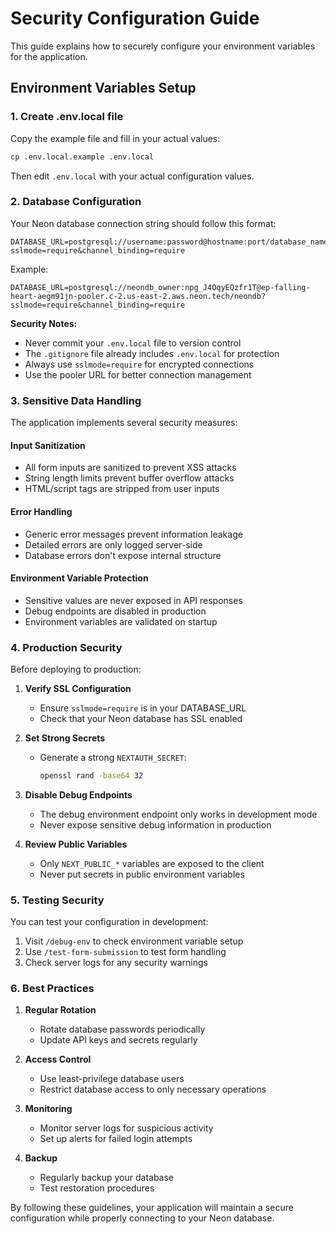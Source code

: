 # Security Configuration Guide

This guide explains how to securely configure your environment variables for the application.

## Environment Variables Setup

### 1. Create .env.local file

Copy the example file and fill in your actual values:

```bash
cp .env.local.example .env.local
```

Then edit `.env.local` with your actual configuration values.

### 2. Database Configuration

Your Neon database connection string should follow this format:

```
DATABASE_URL=postgresql://username:password@hostname:port/database_name?sslmode=require&channel_binding=require
```

Example:
```
DATABASE_URL=postgresql://neondb_owner:npg_J4OqyEQzfr1T@ep-falling-heart-aegm91jn-pooler.c-2.us-east-2.aws.neon.tech/neondb?sslmode=require&channel_binding=require
```

**Security Notes:**
- Never commit your `.env.local` file to version control
- The `.gitignore` file already includes `.env.local` for protection
- Always use `sslmode=require` for encrypted connections
- Use the pooler URL for better connection management

### 3. Sensitive Data Handling

The application implements several security measures:

#### Input Sanitization
- All form inputs are sanitized to prevent XSS attacks
- String length limits prevent buffer overflow attacks
- HTML/script tags are stripped from user inputs

#### Error Handling
- Generic error messages prevent information leakage
- Detailed errors are only logged server-side
- Database errors don't expose internal structure

#### Environment Variable Protection
- Sensitive values are never exposed in API responses
- Debug endpoints are disabled in production
- Environment variables are validated on startup

### 4. Production Security

Before deploying to production:

1. **Verify SSL Configuration**
   - Ensure `sslmode=require` is in your DATABASE_URL
   - Check that your Neon database has SSL enabled

2. **Set Strong Secrets**
   - Generate a strong `NEXTAUTH_SECRET`:
     ```bash
     openssl rand -base64 32
     ```

3. **Disable Debug Endpoints**
   - The debug environment endpoint only works in development mode
   - Never expose sensitive debug information in production

4. **Review Public Variables**
   - Only `NEXT_PUBLIC_*` variables are exposed to the client
   - Never put secrets in public environment variables

### 5. Testing Security

You can test your configuration in development:

1. Visit `/debug-env` to check environment variable setup
2. Use `/test-form-submission` to test form handling
3. Check server logs for any security warnings

### 6. Best Practices

1. **Regular Rotation**
   - Rotate database passwords periodically
   - Update API keys and secrets regularly

2. **Access Control**
   - Use least-privilege database users
   - Restrict database access to only necessary operations

3. **Monitoring**
   - Monitor server logs for suspicious activity
   - Set up alerts for failed login attempts

4. **Backup**
   - Regularly backup your database
   - Test restoration procedures

By following these guidelines, your application will maintain a secure configuration while properly connecting to your Neon database.